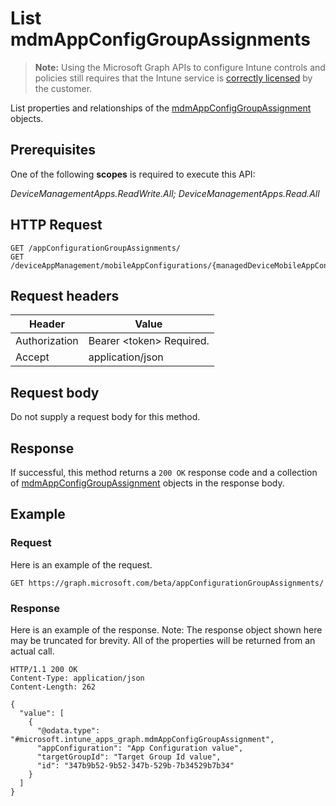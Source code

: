 ﻿# List mdmAppConfigGroupAssignments

> **Note:** Using the Microsoft Graph APIs to configure Intune controls and policies still requires that the Intune service is [correctly licensed](https://go.microsoft.com/fwlink/?linkid=839381) by the customer.

List properties and relationships of the [mdmAppConfigGroupAssignment](../resources/intune_apps_mdmappconfiggroupassignment.md) objects.
## Prerequisites
One of the following **scopes** is required to execute this API:

*DeviceManagementApps.ReadWrite.All; DeviceManagementApps.Read.All*
## HTTP Request
<!-- {
  "blockType": "ignored"
}
-->
```http
GET /appConfigurationGroupAssignments/
GET /deviceAppManagement/mobileAppConfigurations/{managedDeviceMobileAppConfigurationId}/groupAssignments/
```

## Request headers
|Header|Value|
|---|---|
|Authorization|Bearer &lt;token&gt; Required.|
|Accept|application/json|

## Request body
Do not supply a request body for this method.

## Response
If successful, this method returns a `200 OK` response code and a collection of [mdmAppConfigGroupAssignment](../resources/intune_apps_mdmappconfiggroupassignment.md) objects in the response body.

## Example
### Request
Here is an example of the request.
```http
GET https://graph.microsoft.com/beta/appConfigurationGroupAssignments/
```

### Response
Here is an example of the response. Note: The response object shown here may be truncated for brevity. All of the properties will be returned from an actual call.
```http
HTTP/1.1 200 OK
Content-Type: application/json
Content-Length: 262

{
  "value": [
    {
      "@odata.type": "#microsoft.intune_apps_graph.mdmAppConfigGroupAssignment",
      "appConfiguration": "App Configuration value",
      "targetGroupId": "Target Group Id value",
      "id": "347b9b52-9b52-347b-529b-7b34529b7b34"
    }
  ]
}
```



